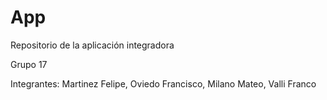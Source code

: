 # App
Repositorio de la aplicación integradora

Grupo 17

Integrantes: Martinez Felipe, Oviedo Francisco, Milano Mateo, Valli Franco

